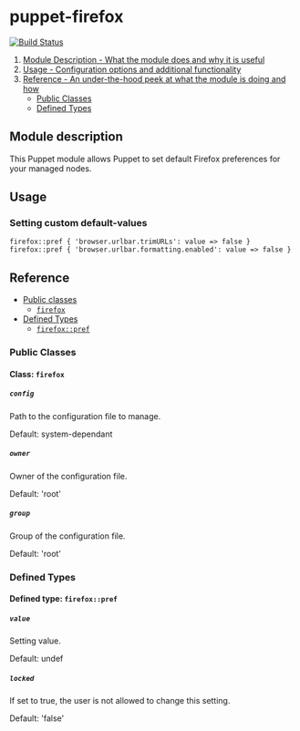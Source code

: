 # puppet-firefox

[![Build Status](https://travis-ci.com/opus-codium/puppet-firefox.svg?branch=master)](https://travis-ci.com/opus-codium/puppet-firefox)

1. [Module Description - What the module does and why it is useful](#module-description)
2. [Usage - Configuration options and additional functionality](#usage)
3. [Reference - An under-the-hood peek at what the module is doing and how](#reference)
    * [Public Classes](#public-classes)
    * [Defined Types](#defined-types)

## Module description

This Puppet module allows Puppet to set default Firefox preferences for your managed nodes.

## Usage

### Setting custom default-values

```puppet
firefox::pref { 'browser.urlbar.trimURLs': value => false }
firefox::pref { 'browser.urlbar.formatting.enabled': value => false }
```

## Reference

* [Public classes](#public-classes)
    * [`firefox`](#class-firefox)
* [Defined Types](#defined-types)
    * [`firefox::pref`](#defined-type-firefoxpref)

### Public Classes

#### Class: `firefox`

##### `config`

Path to the configuration file to manage.

Default: system-dependant

##### `owner`

Owner of the configuration file.

Default: 'root'

##### `group`


Group of the configuration file.

Default: 'root'

### Defined Types

#### Defined type: `firefox::pref`

##### `value`

Setting value.

Default: undef

##### `locked`

If set to true, the user is not allowed to change this setting.

Default: 'false'
